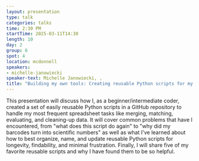 ```yaml
---
layout: presentation
type: talk
categories: talks
time: 2:30 PM
startTime: 2025-03-11T14:30 
length: 10
day: 2
group: 6
spot: 4
location: mcdonnell
speakers:
- michelle-janowiecki
speaker-text: Michelle Janowiecki, , 
title: "Building my own tools: Creating reusable Python scripts for my most common spreadsheet tasks"
---
```

This presentation will discuss how I, as a beginner/intermediate coder, created a set of easily reusable Python scripts in a GitHub repository to handle my most frequent spreadsheet tasks like merging, matching, evaluating, and cleaning-up data. It will cover common problems that have I encountered, from "what does this script do again" to "why did my barcodes turn into scientific numbers" as well as what I've learned about how to best organize, name, and update reusable Python scripts for longevity, findability, and minimal frustration. Finally, I will share five of my favorite reusable scripts and why I have found them to be so helpful.
